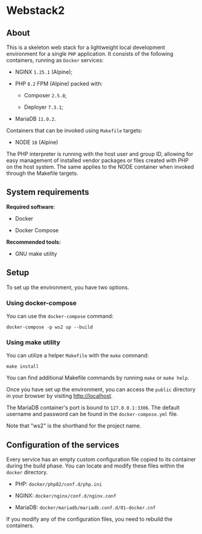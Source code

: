 # Webstack2

## About

This is a skeleton web stack for a lightweight local development environment for a single `PHP` application. It consists of the following containers, running as `Docker` services:

 - NGINX `1.25.1` (Alpine);

 - PHP `8.2` FPM (Alpine) packed with:

   - Composer `2.5.8`;

   - Deployer `7.3.1`;

  - MariaDB `11.0.2`.

Containers that can be invoked using `Makefile` targets:

 - NODE `18` (Alpine)
 
The PHP interpreter is running with the host user and group ID, allowing for easy management of installed vendor packages or files created with PHP on the host system. The same applies to the NODE container when invoked through the Makefile targets.

## System requirements

__Required software__:

  - Docker

  - Docker Compose

__Recommended tools:__

  - GNU make utility

## Setup

To set up the environment, you have two options.

### Using docker-compose

You can use the `docker-compose` command:

 ```
 docker-compose -p ws2 up --build
 ```

### Using make utility

You can utilize a helper `Makefile` with the `make` command:

 ```
 make install
 ```

You can find additional Makefile commands by running `make` or `make help`.

Once you have set up the environment, you can access the `public` directory in your browser by visiting [http://localhost](http://localhost).

The MariaDB container's port is bound to `127.0.0.1:3306`. The default username and password can be found in the `docker-compose.yml` file.

Note that "ws2" is the shorthand for the project name.

## Configuration of the services

Every service has an empty custom configuration file copied to its container during the build phase. You can locate and modify these files within the `docker` directory.

  - PHP: `docker/php82/conf.d/php.ini`

  - NGINX: `docker/nginx/conf.d/nginx.conf`

  - MariaDB: `docker/mariadb/mariadb.conf.d/01-docker.cnf`

If you modify any of the configuration files, you need to rebuild the containers.
